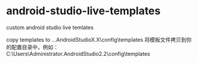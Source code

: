 # android-studio-live-templates
custom android studio live temlates

copy templates to ..\.AndroidStudioX.X\config\templates
将模板文件拷贝到你的配置目录中，例如：C:\Users\Administrator\.AndroidStudio2.2\config\templates
